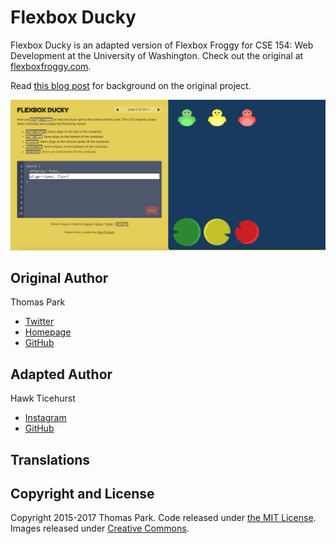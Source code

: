 Flexbox Ducky
=======

Flexbox Ducky is an adapted version of Flexbox Froggy for CSE 154: Web Development
at the University of Washington. Check out the original at [flexboxfroggy.com](http://flexboxfroggy.com).

Read [this blog post](http://thomaspark.co/2015/11/learning-css-layout-with-flexbox-froggy/) for background on the original project.

![FontCDN screenshot](./images/screenshot.png)

## Original Author

Thomas Park

* [Twitter](https://twitter.com/thomashpark)
* [Homepage](http://thomaspark.co)
* [GitHub](https://github.com/thomaspark)

## Adapted Author

Hawk Ticehurst

* [Instagram](https://www.instagram.com/hawkticehurst/)
* [GitHub](https://github.com/hawkticehurst)

## Translations



## Copyright and License

Copyright 2015-2017 Thomas Park. Code released under [the MIT License](https://github.com/thomaspark/flexboxfroggy/blob/gh-pages/LICENSE). Images released under [Creative Commons](https://creativecommons.org/licenses/by/3.0/legalcode.txt).
